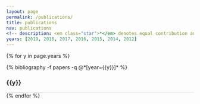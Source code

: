 ```yaml
---
layout: page
permalink: /publications/
title: publications
nav: publications
<!-- description: <em class="star">*</em> denotes equal contribution and joint lead authorship. -->
years: [2019, 2018, 2017, 2016, 2015, 2014, 2012]
---
```


{% for y in page.years %}
  <div class="row m-0 p-0" style="border-bottom: 1px solid #ddd;">
    <div class="col-sm-11 p-0">
      {% bibliography -f papers -q @*[year={{y}}]* %}
    </div>
    <div class="col-sm-1 align-self-end mt-2 p-0 pr-1">
      <h3 class="bibliography-year">{{y}}</h3>
    </div>
  </div>
{% endfor %}
